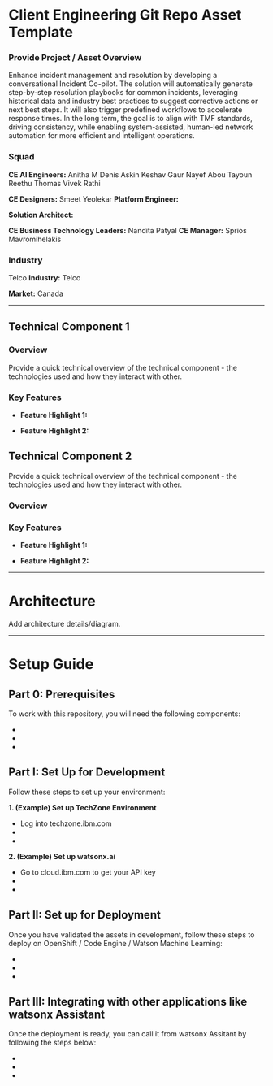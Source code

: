 # Client Engineering Git Repo Asset Template

### Provide Project / Asset Overview 

Enhance incident management and resolution by developing a conversational Incident Co-pilot. The solution will automatically generate step-by-step resolution playbooks for common incidents, leveraging historical data and industry best practices to suggest corrective actions or next best steps. It will also trigger predefined workflows to accelerate response times.
In the long term, the goal is to align with TMF standards, driving consistency, while enabling system-assisted, human-led network automation for more efficient and intelligent operations.

### Squad

**CE AI Engineers:**
Anitha M
Denis Askin
Keshav Gaur
Nayef Abou Tayoun
Reethu Thomas
Vivek Rathi

**CE Designers:**
Smeet Yeolekar
**Platform Engineer:**

**Solution Architect:**

**CE Business Technology Leaders:**
Nandita Patyal
**CE Manager:**
Sprios Mavromihelakis

### Industry 
Telco
**Industry:** Telco

**Market:** Canada


----

## Technical Component 1

### Overview

Provide a quick technical overview of the technical component - the technologies used and how they interact with other.

### Key Features

- **Feature Highlight 1:** 

- **Feature Highlight 2:** 

## Technical Component 2

Provide a quick technical overview of the technical component - the technologies used and how they interact with other.

### Overview 

### Key Features

- **Feature Highlight 1:** 

- **Feature Highlight 2:** 

----
# Architecture 

Add architecture details/diagram.

----
# Setup Guide

## Part 0: Prerequisites

To work with this repository, you will need the following components:

-
-
-

##  Part I: Set Up for Development

Follow these steps to set up your environment:

**1. (Example) Set up TechZone Environment**
- Log into techzone.ibm.com
-
-

**2. (Example) Set up watsonx.ai**
- Go to cloud.ibm.com to get your API key
-
-


## Part II: Set up for Deployment

Once you have validated the assets in development, follow these steps to deploy on OpenShift / Code Engine / Watson Machine Learning:

-
-
-


## Part III: Integrating with other applications like watsonx Assistant

Once the deployment is ready, you can call it from watsonx Assitant by following the steps below:

-
-
-

